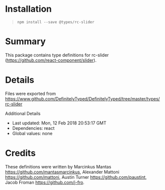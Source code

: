 # Installation
> `npm install --save @types/rc-slider`

# Summary
This package contains type definitions for rc-slider (https://github.com/react-component/slider).

# Details
Files were exported from https://www.github.com/DefinitelyTyped/DefinitelyTyped/tree/master/types/rc-slider

Additional Details
 * Last updated: Mon, 12 Feb 2018 20:53:17 GMT
 * Dependencies: react
 * Global values: none

# Credits
These definitions were written by Marcinkus Mantas <https://github.com/mantasmarcinkus>, Alexander Mattoni <https://github.com/mattoni>, Austin Turner <https://github.com/paustint>, Jacob Froman <https://github.com/j-fro>.
